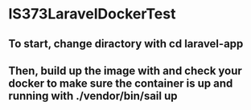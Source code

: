 # IS373LaravelDockerTest

##  To start, change diractory with cd laravel-app
##  Then, build up the image with and check your docker to make sure the container is up and running with ./vendor/bin/sail up
